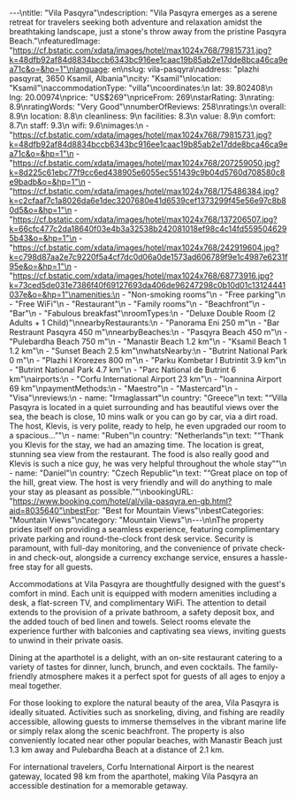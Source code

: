 ---\ntitle: "Vila Pasqyra"\ndescription: "Vila Pasqyra emerges as a serene retreat for travelers seeking both adventure and relaxation amidst the breathtaking landscape, just a stone's throw away from the pristine Pasqyra Beach."\nfeaturedImage: "https://cf.bstatic.com/xdata/images/hotel/max1024x768/79815731.jpg?k=48dfb92af84d8834bccb6343bc916ee1caac19b85ab2e17dde8bca46ca9ea71c&o=&hp=1"\nlanguage: en\nslug: vila-pasqyra\naddress: "plazhi pasqyrat, 3650 Ksamil, Albania"\ncity: "Ksamil"\nlocation: "Ksamil"\naccommodationType: "villa"\ncoordinates:\n  lat: 39.802408\n  lng: 20.00974\nprice: "US$269"\npriceFrom: 269\nstarRating: 3\nrating: 8.9\nratingWords: "Very Good"\nnumberOfReviews: 258\nratings:\n  overall: 8.9\n  location: 8.8\n  cleanliness: 9\n  facilities: 8.3\n  value: 8.9\n  comfort: 8.7\n  staff: 9.3\n  wifi: 9.6\nimages:\n  - "https://cf.bstatic.com/xdata/images/hotel/max1024x768/79815731.jpg?k=48dfb92af84d8834bccb6343bc916ee1caac19b85ab2e17dde8bca46ca9ea71c&o=&hp=1"\n  - "https://cf.bstatic.com/xdata/images/hotel/max1024x768/207259050.jpg?k=8d225c61ebc77f9cc6ed438905e6055ec551439c9b04d5760d708580c8e9badb&o=&hp=1"\n  - "https://cf.bstatic.com/xdata/images/hotel/max1024x768/175486384.jpg?k=c2cfaaf7c1a8026da6e1dec3207680e41d6539cef1373299f45e56e97c8b80d5&o=&hp=1"\n  - "https://cf.bstatic.com/xdata/images/hotel/max1024x768/137206507.jpg?k=66cfc477c2da18640f03e4b3a32538b242081018ef98c4c14fd5595046295b43&o=&hp=1"\n  - "https://cf.bstatic.com/xdata/images/hotel/max1024x768/242919604.jpg?k=c798d87aa2e7c9220f5a4cf7dc0d06a0de1573ad606789f9e1c4987e6231f95e&o=&hp=1"\n  - "https://cf.bstatic.com/xdata/images/hotel/max1024x768/68773916.jpg?k=73ced5de031e7386f40f69127693da406de96247298c0b10d01c13124441037e&o=&hp=1"\namenities:\n  - "Non-smoking rooms"\n  - "Free parking"\n  - "Free WiFi"\n  - "Restaurant"\n  - "Family rooms"\n  - "Beachfront"\n  - "Bar"\n  - "Fabulous breakfast"\nroomTypes:\n  - "Deluxe Double Room (2 Adults + 1 Child)"\nnearbyRestaurants:\n  - "Panorama Eni 250 m"\n  - "Bar Restraunt Pasqyra 450 m"\nnearbyBeaches:\n  - "Pasqyra Beach 450 m"\n  - "Pulebardha Beach 750 m"\n  - "Manastir Beach 1.2 km"\n  - "Ksamil Beach 1 1.2 km"\n  - "Sunset Beach 2.5 km"\nwhatsNearby:\n  - "Butrint National Park 0 m"\n  - "Plazhi I Krorezes 800 m"\n  - "Parku Kombetar I Butrintit 3.9 km"\n  - "Butrint National Park 4.7 km"\n  - "Parc National de Butrint 6 km"\nairports:\n  - "Corfu International Airport 23 km"\n  - "Ioannina Airport 69 km"\npaymentMethods:\n  - "Maestro"\n  - "Mastercard"\n  - "Visa"\nreviews:\n  - name: "Irmaglassart"\n    country: "Greece"\n    text: "“Villa Pasqyra is located in a quiet surrounding and has beautiful views over the sea, the beach is close, 10 mins walk or you can go by car, via a dirt road.
The host, Klevis, is very polite, ready to help, he even upgraded our room to a spacious...”"\n  - name: "Ruben"\n    country: "Netherlands"\n    text: "“Thank you Klevis for the stay, we had an amazing time. The location is great, stunning sea view from the restaurant. The food is also really good and Klevis is such a nice guy, he was very helpful throughout the whole stay”"\n  - name: "Daniel"\n    country: "Czech Republic"\n    text: "“Great place on top of the hill, great view. The host is very friendly and will do anything to male your stay as pleasant as possible.”"\nbookingURL: "https://www.booking.com/hotel/al/vila-pasqyra.en-gb.html?aid=8035640"\nbestFor: "Best for Mountain Views"\nbestCategories: "Mountain Views"\ncategory: "Mountain Views"\n---\n\nThe property prides itself on providing a seamless experience, featuring complimentary private parking and round-the-clock front desk service. Security is paramount, with full-day monitoring, and the convenience of private check-in and check-out, alongside a currency exchange service, ensures a hassle-free stay for all guests.

Accommodations at Vila Pasqyra are thoughtfully designed with the guest's comfort in mind. Each unit is equipped with modern amenities including a desk, a flat-screen TV, and complimentary WiFi. The attention to detail extends to the provision of a private bathroom, a safety deposit box, and the added touch of bed linen and towels. Select rooms elevate the experience further with balconies and captivating sea views, inviting guests to unwind in their private oasis.

Dining at the aparthotel is a delight, with an on-site restaurant catering to a variety of tastes for dinner, lunch, brunch, and even cocktails. The family-friendly atmosphere makes it a perfect spot for guests of all ages to enjoy a meal together.

For those looking to explore the natural beauty of the area, Vila Pasqyra is ideally situated. Activities such as snorkeling, diving, and fishing are readily accessible, allowing guests to immerse themselves in the vibrant marine life or simply relax along the scenic beachfront. The property is also conveniently located near other popular beaches, with Manastir Beach just 1.3 km away and Pulebardha Beach at a distance of 2.1 km.

For international travelers, Corfu International Airport is the nearest gateway, located 98 km from the aparthotel, making Vila Pasqyra an accessible destination for a memorable getaway.